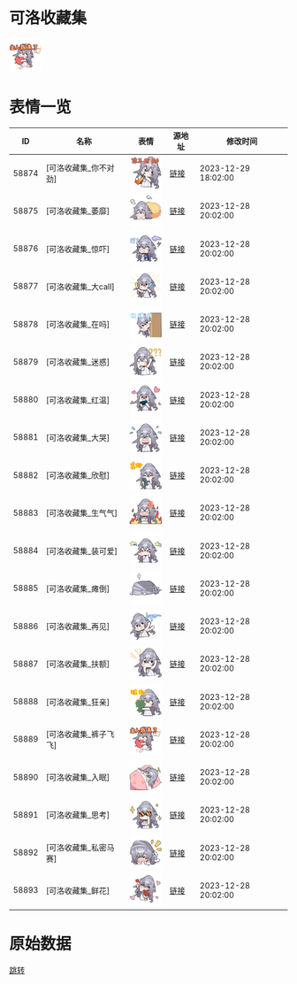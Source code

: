# 可洛收藏集

<img src="./cover.png" height="60" alt="cover" />

# 表情一览

|ID|名称|表情|源地址|修改时间|
|----|----|----|----|----|
|58874|[可洛收藏集_你不对劲]|<img src="./pic/058874_%5B可洛收藏集_你不对劲%5D.png" height="60" alt="你不对劲"/>|[链接](https://i0.hdslb.com/bfs/garb/a14bb85f0827c2e1392ea30fdf39d2366e1bbe53.png)|2023-12-29 18:02:00|
|58875|[可洛收藏集_萎靡]|<img src="./pic/058875_%5B可洛收藏集_萎靡%5D.png" height="60" alt="萎靡"/>|[链接](https://i0.hdslb.com/bfs/garb/35e7da35a338c8e2366b84facae7cb84f0c8a98c.png)|2023-12-28 20:02:00|
|58876|[可洛收藏集_惊吓]|<img src="./pic/058876_%5B可洛收藏集_惊吓%5D.png" height="60" alt="惊吓"/>|[链接](https://i0.hdslb.com/bfs/garb/c7d01de52f2ec29e6d729fd142e1749558bf73e7.png)|2023-12-28 20:02:00|
|58877|[可洛收藏集_大call]|<img src="./pic/058877_%5B可洛收藏集_大call%5D.png" height="60" alt="大call"/>|[链接](https://i0.hdslb.com/bfs/garb/4508af101b37e6320f129042f638bf6b58547785.png)|2023-12-28 20:02:00|
|58878|[可洛收藏集_在吗]|<img src="./pic/058878_%5B可洛收藏集_在吗%5D.png" height="60" alt="在吗"/>|[链接](https://i0.hdslb.com/bfs/garb/7695f6bc5c03ff6ff11a541c24bee234bb182a80.png)|2023-12-28 20:02:00|
|58879|[可洛收藏集_迷惑]|<img src="./pic/058879_%5B可洛收藏集_迷惑%5D.png" height="60" alt="迷惑"/>|[链接](https://i0.hdslb.com/bfs/garb/6f8402aac8d107e397aa0cbdc2adabe3301528b4.png)|2023-12-28 20:02:00|
|58880|[可洛收藏集_红温]|<img src="./pic/058880_%5B可洛收藏集_红温%5D.png" height="60" alt="红温"/>|[链接](https://i0.hdslb.com/bfs/garb/ee83fc924e478245e26f2d2e04cfadbaa21d00e6.png)|2023-12-28 20:02:00|
|58881|[可洛收藏集_大哭]|<img src="./pic/058881_%5B可洛收藏集_大哭%5D.png" height="60" alt="大哭"/>|[链接](https://i0.hdslb.com/bfs/garb/7514b9c347aebd720492a75f125f00e16310ab01.png)|2023-12-28 20:02:00|
|58882|[可洛收藏集_欣慰]|<img src="./pic/058882_%5B可洛收藏集_欣慰%5D.png" height="60" alt="欣慰"/>|[链接](https://i0.hdslb.com/bfs/garb/a2dd3a10533b2ac0785aeb6eb64c07a2c63ef36f.png)|2023-12-28 20:02:00|
|58883|[可洛收藏集_生气气]|<img src="./pic/058883_%5B可洛收藏集_生气气%5D.png" height="60" alt="生气气"/>|[链接](https://i0.hdslb.com/bfs/garb/1c044716770a699957ad3191649cbc008f3bbae2.png)|2023-12-28 20:02:00|
|58884|[可洛收藏集_装可爱]|<img src="./pic/058884_%5B可洛收藏集_装可爱%5D.png" height="60" alt="装可爱"/>|[链接](https://i0.hdslb.com/bfs/garb/aeb9762d16e96c1ebd785f4c3bd91231adef5024.png)|2023-12-28 20:02:00|
|58885|[可洛收藏集_瘫倒]|<img src="./pic/058885_%5B可洛收藏集_瘫倒%5D.png" height="60" alt="瘫倒"/>|[链接](https://i0.hdslb.com/bfs/garb/750d3b2f82e95c776a994bdadd9070c7c0ed01dd.png)|2023-12-28 20:02:00|
|58886|[可洛收藏集_再见]|<img src="./pic/058886_%5B可洛收藏集_再见%5D.png" height="60" alt="再见"/>|[链接](https://i0.hdslb.com/bfs/garb/586ebe45448579d6cd992350e184a1e16da26a4c.png)|2023-12-28 20:02:00|
|58887|[可洛收藏集_扶额]|<img src="./pic/058887_%5B可洛收藏集_扶额%5D.png" height="60" alt="扶额"/>|[链接](https://i0.hdslb.com/bfs/garb/d1a77b7d3c04f2cfbff6b110066734b9b961957e.png)|2023-12-28 20:02:00|
|58888|[可洛收藏集_狂亲]|<img src="./pic/058888_%5B可洛收藏集_狂亲%5D.png" height="60" alt="狂亲"/>|[链接](https://i0.hdslb.com/bfs/garb/7dd7fab974c3614a0546ba829cabf7e4b6088576.png)|2023-12-28 20:02:00|
|58889|[可洛收藏集_裤子飞飞]|<img src="./pic/058889_%5B可洛收藏集_裤子飞飞%5D.png" height="60" alt="裤子飞飞"/>|[链接](https://i0.hdslb.com/bfs/garb/845c6a487e1467ea0615154c9345ebf14b606a7d.png)|2023-12-28 20:02:00|
|58890|[可洛收藏集_入眠]|<img src="./pic/058890_%5B可洛收藏集_入眠%5D.png" height="60" alt="入眠"/>|[链接](https://i0.hdslb.com/bfs/garb/1cda2b1f1fbef895d89e56c999df67006affdb94.png)|2023-12-28 20:02:00|
|58891|[可洛收藏集_思考]|<img src="./pic/058891_%5B可洛收藏集_思考%5D.png" height="60" alt="思考"/>|[链接](https://i0.hdslb.com/bfs/garb/e21ae5102b6a66ce0113156955e911b22280611a.png)|2023-12-28 20:02:00|
|58892|[可洛收藏集_私密马赛]|<img src="./pic/058892_%5B可洛收藏集_私密马赛%5D.png" height="60" alt="私密马赛"/>|[链接](https://i0.hdslb.com/bfs/garb/a8b9957b468c4399b81b1067582aa5e816a37203.png)|2023-12-28 20:02:00|
|58893|[可洛收藏集_鲜花]|<img src="./pic/058893_%5B可洛收藏集_鲜花%5D.png" height="60" alt="鲜花"/>|[链接](https://i0.hdslb.com/bfs/garb/e3dd1f0f4df82163be9bc7956c7df7af32abba45.png)|2023-12-28 20:02:00|

# 原始数据

[跳转](./raw.json)

